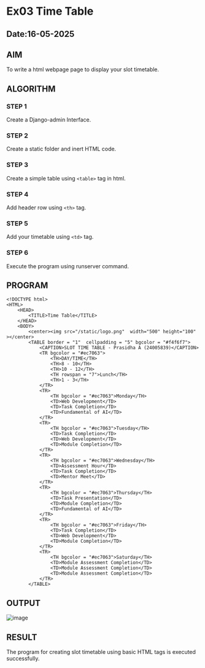 # Ex03 Time Table
## Date:16-05-2025

## AIM
To write a html webpage page to display your slot timetable.

## ALGORITHM
### STEP 1
Create a Django-admin Interface.

### STEP 2
Create a static folder and inert HTML code.

### STEP 3
Create a simple table using ```<table>``` tag in html.

### STEP 4
Add header row using ```<th>``` tag.

### STEP 5
Add your timetable using ```<td>``` tag.

### STEP 6
Execute the program using runserver command.

## PROGRAM
```
<!DOCTYPE html>
<HTML>
    <HEAD>
        <TITLE>Time Table</TITLE>
    </HEAD>
    <BODY>
        <center><img src="/static/logo.png"  width="500" height="100" ></center>
        <TABLE border = "1"  cellpadding = "5" bgcolor = "#f4f6f7">
            <CAPTION>SLOT TIME TABLE - Prasidha A (24005839)</CAPTION>
            <TR bgcolor = "#ec7063">
                <TH>DAY/TIME</TH>
                <TH>8 - 10</TH>
                <TH>10 - 12</TH>
                <TH rowspan = "7">Lunch</TH>
                <TH>1 - 3</TH>
            </TR>
            <TR>
                <TH bgcolor = "#ec7063">Monday</TH>
                <TD>Web Development</TD>
                <TD>Task Completion</TD>
                <TD>Fundamental of AI</TD>
            </TR>
            <TR>
                <TH bgcolor = "#ec7063">Tuesday</TH>
                <TD>Task Completion</TD>
                <TD>Web Development</TD>
                <TD>Module Completion</TD>
            </TR>
            <TR>
                <TH bgcolor = "#ec7063">Wednesday</TH>
                <TD>Assessment Hour</TD>
                <TD>Task Completion</TD>
                <TD>Mentor Meet</TD>
            </TR>
            <TR>
                <TH bgcolor = "#ec7063">Thursday</TH>
                <TD>Task Presentation</TD>
                <TD>Module Completion</TD>
                <TD>Fundamental of AI</TD>
            </TR>
            <TR>
                <TH bgcolor = "#ec7063">Friday</TH>
                <TD>Task Completion</TD>
                <TD>Web Development</TD>
                <TD>Module Completion</TD>
            </TR>
            <TR>
                <TH bgcolor = "#ec7063">Saturday</TH>
                <TD>Module Assessment Completion</TD>
                <TD>Module Assessment Completion</TD>
                <TD>Module Assessment Completion</TD>
            </TR>
        </TABLE>
```


## OUTPUT
![image](https://github.com/user-attachments/assets/d90c32cc-43dd-4819-96b4-ac3880f158b0)



## RESULT
The program for creating slot timetable using basic HTML tags is executed successfully.
